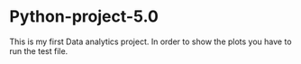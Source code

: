# Python-project-5.0
This is my first Data analytics project.
In order to show the plots you have to run the test file.
